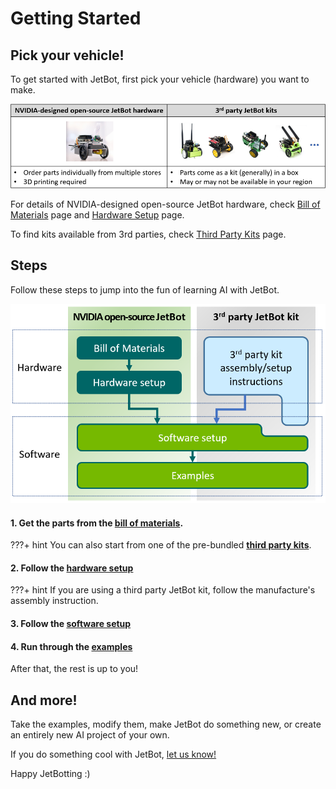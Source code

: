 # Getting Started

## Pick your vehicle!

To get started with JetBot, first pick your vehicle (hardware) you want to make.

![](images/nvjetbot_vs_3rdparty.png)

For details of NVIDIA-designed open-source JetBot hardware, check [Bill of Materials](bill_of_materials.md) page and [Hardware Setup](hardware_setup.md) page.

To find kits available from 3rd parties, check [Third Party Kits](third_party_kits.md) page.


## Steps 

Follow these steps to jump into the fun of learning AI with JetBot.

![JetBot Getting Started Steps](images/steps_nvjetbot_vs_3rdparty.png)

#### 1. Get the parts from the [bill of materials](bill_of_materials.md).

???+ hint
    You can also start from one of the pre-bundled **[third party kits](third_party_kits.md)**. 

#### 2. Follow the [hardware setup](hardware_setup.md)

???+ hint
    If you are using a third party JetBot kit, follow the manufacture's assembly instruction.  

#### 3. Follow the [software setup](software_setup/docker.md)
#### 4. Run through the [examples](examples/basic_motion.md)

After that, the rest is up to you! 

## And more!

Take the examples, modify them, make JetBot do something new, or create an entirely new AI project of your own.  

If you do something cool with JetBot, [let us know!](https://forums.developer.nvidia.com/c/agx-autonomous-machines/jetson-embedded-systems/jetson-projects)

Happy JetBotting :)

